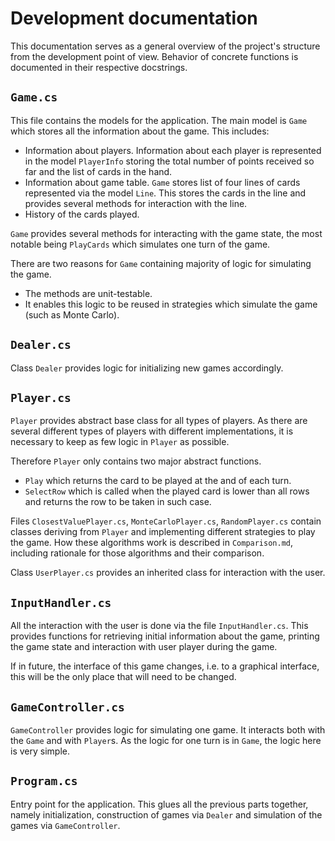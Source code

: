 # Development documentation

This documentation serves as a general overview of the project's structure from the development point of view.
Behavior of concrete functions is documented in their respective docstrings.

## `Game.cs`

This file contains the models for the application.
The main model is `Game` which stores all the information about the game.
This includes:

- Information about players. Information about each player is represented in the model `PlayerInfo`
storing the total number of points received so far and the list of cards in the hand.
- Information about game table. `Game` stores list of four lines of cards represented via the model `Line`.
This stores the cards in the line and provides several methods for interaction with the line.
- History of the cards played.

`Game` provides several methods for interacting with the game state, the most notable being `PlayCards`
which simulates one turn of the game.

There are two reasons for `Game` containing majority of logic for simulating the game.
- The methods are unit-testable.
- It enables this logic to be reused in strategies which simulate the game (such as Monte Carlo).

## `Dealer.cs`

Class `Dealer` provides logic for initializing new games accordingly.

## `Player.cs`

`Player` provides abstract base class for all types of players.
As there are several different types of players with different implementations,
it is necessary to keep as few logic in `Player` as possible.

Therefore `Player` only contains two major abstract functions.
- `Play` which returns the card to be played at the and of each turn.
- `SelectRow` which is called when the played card is lower than all rows and returns the row to be taken in such case.

Files `ClosestValuePlayer.cs`, `MonteCarloPlayer.cs`, `RandomPlayer.cs` contain classes deriving from `Player`
and implementing different strategies to play the game. How these algorithms work is described in `Comparison.md`,
including rationale for those algorithms and their comparison.

Class `UserPlayer.cs` provides an inherited class for interaction with the user.

## `InputHandler.cs`

All the interaction with the user is done via the file `InputHandler.cs`.
This provides functions for retrieving initial information about the game,
printing the game state and interaction with user player during the game.

If in future, the interface of this game changes, i.e. to a graphical interface,
this will be the only place that will need to be changed.

## `GameController.cs`

`GameController` provides logic for simulating one game. It interacts both with the `Game` and with `Player`s.
As the logic for one turn is in `Game`, the logic here is very simple.

## `Program.cs`

Entry point for the application. This glues all the previous parts together, namely initialization, construction of games via `Dealer` and simulation of the games via `GameController`.


